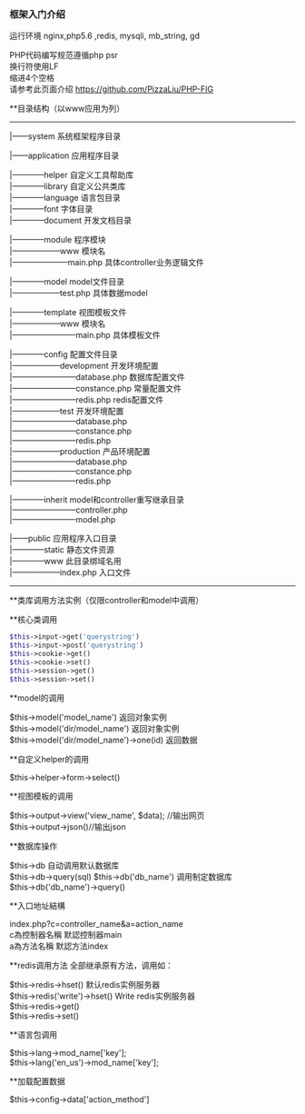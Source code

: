 ### 框架入门介绍

运行环境 nginx,php5.6 ,redis, mysqli, mb_string, gd 

PHP代码编写规范遵循php psr  
换行符使用LF   
缩进4个空格  
请参考此页面介绍  https://github.com/PizzaLiu/PHP-FIG  


**目录结构（以www应用为列）

---

  
|——system    系统框架程序目录  
 
|——application  应用程序目录  

|————helper   自定义工具帮助库  
|————library  自定义公共类库  
|————language  语言包目录  
|————font 字体目录  
|————document 开发文档目录  

|————module   程序模块  
|——————www  模块名  
|———————main.php 具体controller业务逻辑文件  

|————model    model文件目录  
|——————test.php 具体数据model 
  
|————template  视图模板文件  
|——————www  模块名   
|————————main.php 具体模板文件  
  
|————config    配置文件目录  
|——————development 开发环境配置  
|————————database.php 数据库配置文件  
|————————constance.php 常量配置文件  
|————————redis.php redis配置文件  
|——————test 开发环境配置  
|————————database.php   
|————————constance.php   
|————————redis.php   
|——————production 产品环境配置  
|————————database.php   
|————————constance.php   
|————————redis.php   

|————inherit    model和controller重写继承目录  
|————————controller.php   
|————————model.php   
  
|——public    应用程序入口目录  
|————static    静态文件资源  
|————www   此目录绑域名用  
|——————index.php    入口文件  
 
--- 

**类库调用方法实例（仅限controller和model中调用） 

**核心类调用 
``` php
$this->input->get('querystring')  
$this->input->post('querystring')  
$this->cookie->get()   
$this->cookie->set()  
$this->session->get()  
$this->session->set()  
```
**model的调用 

$this->model('model_name') 返回对象实例  
$this->model('dir/model_name') 返回对象实例  
$this->model('dir/model_name')->one(id) 返回数据  
 
**自定义helper的调用  

$this->helper->form->select()   
  

  
**视图模板的调用  

$this->output->view('view_name', $data); //输出网页  
$this->output->json()//输出json  
 
**数据库操作 

$this->db  自动调用默认数据库  
$this->db->query(sql) 
$this->db('db_name') 调用制定数据库  
$this->db('db_name')->query()  
 
**入口地址結構 

index.php?c=controller_name&a=action_name  
c為控制器名稱 默認控制器main  
a為方法名稱 默認方法index  
 
**redis调用方法 
全部继承原有方法，调用如：  

$this->redis->hset()  默认redis实例服务器  
$this->redis('write')->hset() Write redis实例服务器  
$this->redis->get()  
$this->redis->set()  
 
 
**语言包调用  

$this->lang->mod_name['key'];  
$this->lang('en_us')->mod_name['key'];  
  
 
**加载配置数据 

$this->config->data['action_method']  
 
